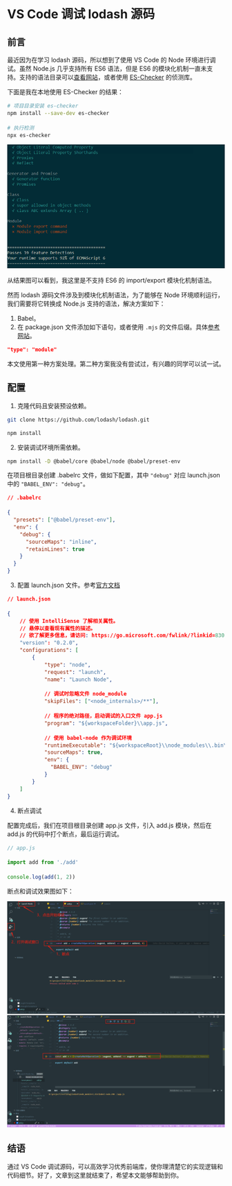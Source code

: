 # VS Code 调试 lodash 源码

## 前言

最近因为在学习 lodash 源码，所以想到了使用 VS Code 的 Node 环境进行调试。虽然 Node.js 几乎支持所有 ES6 语法，但是 ES6 的模块化机制一直未支持。支持的语法目录可以[查看网站](https://node.green/)，或者使用 [ES-Checker](http://www.ruanyifeng.com/blog/2015/06/es-checker.html) 的侦测库。

下面是我在本地使用 ES-Checker 的结果：
```sh
# 项目目录安装 es-checker
npm install --save-dev es-checker

# 执行检测
npx es-checker
```
![图1](../../assets/essays/1.png)

从结果图可以看到，我这里是不支持 ES6 的 import/export 模块化机制语法。

然而 lodash 源码文件涉及到模块化机制语法，为了能够在 Node 环境顺利运行，我们需要将它转换成 Node.js 支持的语法，解决方案如下：
1. Babel。
2. 在 package.json 文件添加如下语句，或者使用 `.mjs` 的文件后缀。具体[参考网站](http://www.ruanyifeng.com/blog/2020/08/how-nodejs-use-es6-module.html)。
```json
"type": "module"
```

本文使用第一种方案处理。第二种方案我没有尝试过，有兴趣的同学可以试一试。

## 配置

1. 克隆代码且安装预设依赖。

```sh
git clone https://github.com/lodash/lodash.git
```
```sh
npm install
```

2. 安装调试环境所需依赖。

```sh
npm install -D @babel/core @babel/node @babel/preset-env
```

在项目根目录创建 .babelrc 文件，做如下配置，其中 `"debug"` 对应 launch.json 中的 `"BABEL_ENV": "debug"`。
```json
// .babelrc

{
  "presets": ["@babel/preset-env"],
  "env": {
    "debug": {
      "sourceMaps": "inline",
      "retainLines": true
    }
  }
}
```

3. 配置 launch.json 文件。参考[官方文档](https://go.microsoft.com/fwlink/?linkid=830387)

```json
// launch.json

{
    // 使用 IntelliSense 了解相关属性。
    // 悬停以查看现有属性的描述。
    // 欲了解更多信息，请访问: https://go.microsoft.com/fwlink/?linkid=830387
    "version": "0.2.0",
    "configurations": [
        {
            "type": "node",
            "request": "launch",
            "name": "Launch Node",

            // 调试时忽略文件 node_module
            "skipFiles": ["<node_internals>/**"],

            // 程序的绝对路径，启动调试的入口文件 app.js
            "program": "${workspaceFolder}\\app.js",

            // 使用 babel-node 作为调试环境
            "runtimeExecutable": "${workspaceRoot}\\node_modules\\.bin\\babel-node",
            "sourceMaps": true,
            "env": {
              "BABEL_ENV": "debug"
            }
        }
    ]
}
```

4. 断点调试

配置完成后，我们在项目根目录创建 app.js 文件，引入 add.js 模块，然后在 add.js 的代码中打个断点，最后运行调试。
```js
// app.js

import add from './add'

console.log(add(1, 2))
```

断点和调试效果图如下：

![图2](../../assets/essays/2.png)
![图3](../../assets/essays/3.png)

## 结语

通过 VS Code 调试源码，可以高效学习优秀前端库，使你理清楚它的实现逻辑和代码细节。好了，文章到这里就结束了，希望本文能够帮助到你。